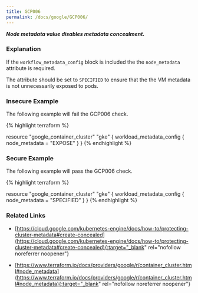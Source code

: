 ```yaml
---
title: GCP006
permalink: /docs/google/GCP006/
---
```


***Node metadata value disables metadata concealment.***

### Explanation


If the <code>workflow_metadata_config</code> block is included the the <code>node_metadata</code> attribute is required. 

The attribute should be set to <code>SPECIFIED</code> to ensure that the the VM metadata is not unnecessarily exposed to pods.




### Insecure Example

The following example will fail the GCP006 check.

{% highlight terraform %}

resource "google_container_cluster" "gke" {
	workload_metadata_config {
		node_metadata = "EXPOSE"
	}
}
{% endhighlight %}



### Secure Example

The following example will pass the GCP006 check.

{% highlight terraform %}

resource "google_container_cluster" "gke" {
	workload_metadata_config {
		node_metadata = "SPECIFIED"
	}
}
{% endhighlight %}


### Related Links


- [https://cloud.google.com/kubernetes-engine/docs/how-to/protecting-cluster-metadata#create-concealed](https://cloud.google.com/kubernetes-engine/docs/how-to/protecting-cluster-metadata#create-concealed){:target="_blank" rel="nofollow noreferrer noopener"}

- [https://www.terraform.io/docs/providers/google/r/container_cluster.html#node_metadata](https://www.terraform.io/docs/providers/google/r/container_cluster.html#node_metadata){:target="_blank" rel="nofollow noreferrer noopener"}

